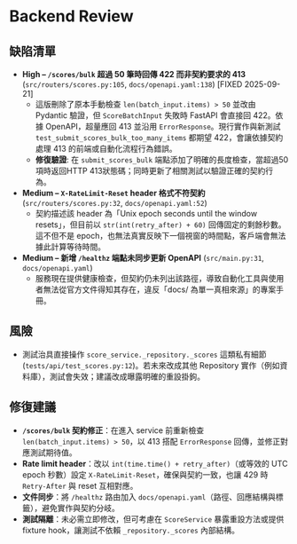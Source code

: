 # Backend Review

## 缺陷清單
- **High – `/scores/bulk` 超過 50 筆時回傳 422 而非契約要求的 413** (`src/routers/scores.py:105`, `docs/openapi.yaml:138`) [FIXED 2025-09-21]
  - 這版刪除了原本手動檢查 `len(batch_input.items) > 50` 並改由 Pydantic 驗證，但 `ScoreBatchInput` 失敗時 FastAPI 會直接回 422。依據 OpenAPI，超量應回 413 並沿用 `ErrorResponse`。現行實作與新測試 `test_submit_scores_bulk_too_many_items` 都期望 422，會讓依據契約處理 413 的前端或自動化流程行為錯誤。
  - **修復驗證**: 在 `submit_scores_bulk` 端點添加了明確的長度檢查，當超過50項時返回HTTP 413狀態碼；同時更新了相關測試以驗證正確的契約行為。
- **Medium – `X-RateLimit-Reset` header 格式不符契約** (`src/routers/scores.py:32`, `docs/openapi.yaml:52`)
  - 契約描述該 header 為「Unix epoch seconds until the window resets」，但目前以 `str(int(retry_after) + 60)` 回傳固定的剩餘秒數。這不但不是 epoch，也無法真實反映下一個視窗的時間點，客戶端會無法據此計算等待時間。
- **Medium – 新增 `/healthz` 端點未同步更新 OpenAPI** (`src/main.py:31`, `docs/openapi.yaml`)
  - 服務現在提供健康檢查，但契約仍未列出該路徑，導致自動化工具與使用者無法從官方文件得知其存在，違反「docs/ 為單一真相來源」的專案手冊。

## 風險
- 測試治具直接操作 `score_service._repository._scores` 這類私有細節 (`tests/api/test_scores.py:12`)。若未來改成其他 Repository 實作（例如資料庫），測試會失效；建議改成曝露明確的重設掛鉤。

## 修復建議
- **`/scores/bulk` 契約修正**：在進入 service 前重新檢查 `len(batch_input.items) > 50`，以 413 搭配 `ErrorResponse` 回傳，並修正對應測試期待值。
- **Rate limit header**：改以 `int(time.time() + retry_after)`（或等效的 UTC epoch 秒數）設定 `X-RateLimit-Reset`，確保與契約一致，也讓 429 時 `Retry-After` 與 reset 互相對應。
- **文件同步**：將 `/healthz` 路由加入 `docs/openapi.yaml`（路徑、回應結構與標籤），避免實作與契約分岐。
- **測試隔離**：未必需立即修改，但可考慮在 `ScoreService` 暴露重設方法或提供 fixture hook，讓測試不依賴 `_repository._scores` 內部結構。
